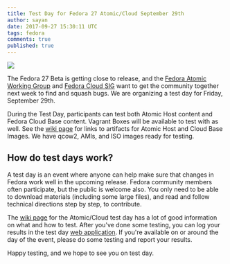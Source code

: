 ```yaml
---
title: Test Day for Fedora 27 Atomic/Cloud September 29th
author: sayan
date: 2017-09-27 15:30:11 UTC
tags: fedora
comments: true
published: true
---
```


![][1]

The Fedora 27 Beta is getting close to release, and the [Fedora Atomic Working Group][2] and [Fedora Cloud SIG][3] want to get the community together next week to find and squash bugs. We are organizing a test day for Friday, September 29th.

During the Test Day, participants can test both Atomic Host content and Fedora Cloud Base content. Vagrant Boxes will be available to test with as well. See the [wiki page][4] for links to artifacts for Atomic Host and Cloud Base Images. We have qcow2, AMIs, and ISO images ready for testing.

## How do test days work?

A test day is an event where anyone can help make sure that changes in Fedora work well in the upcoming release. Fedora community members often participate, but the public is welcome also. You only need to be able to download materials (including some large files), and read and follow technical directions step by step, to contribute.

The [wiki page][4] for the Atomic/Cloud test day has a lot of good information on what and how to test. After you've done some testing, you can log your results in the test day [web application][5]. If you're available on or around the day of the event, please do some testing and report your results.

Happy testing, and we hope to see you on test day.

[1]: https://fedoramagazine.org/wp-content/uploads/2015/03/test-days-945x400.png
[2]: https://fedoraproject.org/wiki/Atomic_WG
[3]: https://fedoraproject.org/wiki/Cloud_SIG
[4]: https://fedoraproject.org/wiki/Test_Day:2017-09-29_Cloud-Atomic_Testday
[5]: http://testdays.fedorainfracloud.org/events/27